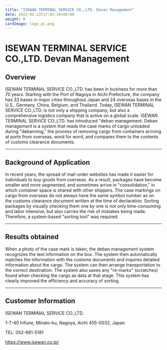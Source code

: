 ```yaml
---
title: "ISEWAN TERMINAL SERVICE CO.,LTD. Devan Management"
date: 2022-02-23T17:03:34+09:00
weight: 0
cardImage: logo_pc.png
---
```


# ISEWAN TERMINAL SERVICE CO.,LTD. Devan Management

## Overview
ISEWAN TERMINAL SERVICE CO.,LTD. has been in business for more than 70 years. Starting with the Port of Nagoya in Aichi Prefecture, the company has 33 bases in major cities throughout Japan and 24 overseas bases in the U.S., Germany, China, Belgium, and Thailand. Today, ISEWAN TERMINAL SERVICE CO.,LTD. is not only a shipping company, but also a comprehensive logistics company that is active on a global scale. ISEWAN TERMINAL SERVICE CO.,LTD. has introduced "deban management. Deban management is a system that reads the case marks of cargo unloaded during "debanning," the process of removing cargo from containers arriving at ports from overseas, word for word, and compares them to the contents of customs clearance documents.

***

## Background of Application
In recent years, the spread of mail-order websites has made it easier for individuals to buy goods from overseas. As a result, packages have become smaller and more segmented, and sometimes arrive in "consolidation," in which container space is shared with other shippers. The case markings on cargo from overseas do not always have the same symbol number as on the customs clearance document written at the time of declaration. Sorting packages by visually checking them one by one is not only time-consuming and labor intensive, but also carries the risk of mistakes being made. Therefore, a system-based "sorting tool" was required.

***

## Results obtained
When a photo of the case mark is taken, the deban management system recognizes the text information on the box. The system then automatically matches the information with the customs documents and inquires detailed information about the cargo. The system can then arrange transportation to the correct destination. The system also saves any "re-marks" (scratches) found when checking the cargo as data at that stage. This system has clearly improved the efficiency and accuracy of sorting.

***

## Customer Information
ISEWAN TERMINAL SERVICE CO.,LTD.

1-7-40 Irifune, Minato-ku, Nagoya, Aichi 455-0032, Japan

TEL: 052-661-5181

https://www.isewan.co.jp/